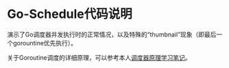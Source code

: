 # Go-Schedule代码说明

演示了Go调度器并发执行时的正常情况，以及特殊的“thumbnail”现象（即最后一个gorountine优先执行）。

关于Goroutine调度的详细原理，可以参考本人[调度器原理学习笔记](https://bettertxt.top/post/golang-scheduler/)。

